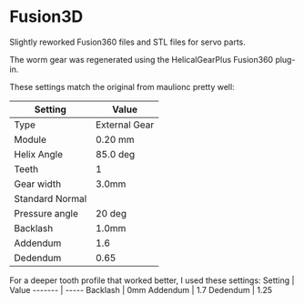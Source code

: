 # Fusion3D
Slightly reworked Fusion360 files and STL files for servo parts.

The worm gear was regenerated using the HelicalGearPlus Fusion360 plug-in.

These settings match the original from maulionc pretty well:

Setting         | Value
-------         | -----
Type            | External Gear
Module          | 0.20 mm
Helix Angle     | 85.0 deg
Teeth           | 1
Gear width      | 3.0mm
Standard Normal |
Pressure angle  | 20 deg
Backlash        | 1.0mm
Addendum        | 1.6
Dedendum        | 0.65

For a deeper tooth profile that worked better, I used these settings:
Setting         | Value
-------         | -----
Backlash        | 0mm
Addendum        | 1.7
Dedendum        | 1.25
